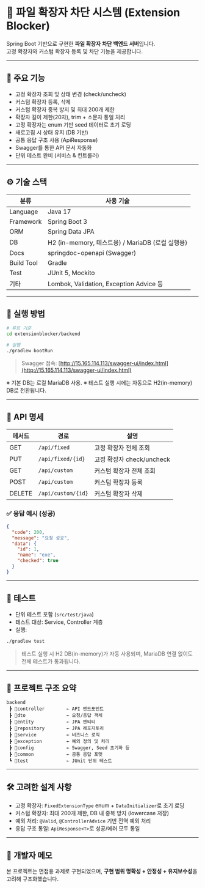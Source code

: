 
# 🔐 파일 확장자 차단 시스템 (Extension Blocker)

Spring Boot 기반으로 구현한 **파일 확장자 차단 백엔드 서버**입니다.  
고정 확장자와 커스텀 확장자 등록 및 차단 기능을 제공합니다.

---

## 🧩 주요 기능

- 고정 확장자 조회 및 상태 변경 (check/uncheck)
- 커스텀 확장자 등록, 삭제
- 커스텀 확장자 중복 방지 및 최대 200개 제한
- 확장자 길이 제한(20자), trim + 소문자 통일 처리
- 고정 확장자는 enum 기반 seed 데이터로 초기 로딩
- 새로고침 시 상태 유지 (DB 기반)
- 공통 응답 구조 사용 (ApiResponse)
- Swagger를 통한 API 문서 자동화
- 단위 테스트 완비 (서비스 & 컨트롤러)

---

## ⚙️ 기술 스택

| 분류 | 사용 기술 |
|------|-----------|
| Language | Java 17 |
| Framework | Spring Boot 3 |
| ORM | Spring Data JPA |
| DB | H2 (in-memory, 테스트용) / MariaDB (로컬 실행용) |
| Docs | springdoc-openapi (Swagger) |
| Build Tool | Gradle |
| Test | JUnit 5, Mockito |
| 기타 | Lombok, Validation, Exception Advice 등 |

---

## 🚀 실행 방법

```bash
# 루트 기준
cd extensionblocker/backend

# 실행
./gradlew bootRun
````

> Swagger 접속: [http://15.165.114.113/swagger-ui/index.html](http://15.165.114.113/swagger-ui/index.html)

※ 기본 DB는 로컬 MariaDB 사용.
※ 테스트 실행 시에는 자동으로 H2(in-memory) DB로 전환됩니다.

---

## 📌 API 명세

| 메서드    | 경로                 | 설명                   |
| ------ | ------------------ | -------------------- |
| GET    | `/api/fixed`       | 고정 확장자 전체 조회         |
| PUT    | `/api/fixed/{id}`  | 고정 확장자 check/uncheck |
| GET    | `/api/custom`      | 커스텀 확장자 전체 조회        |
| POST   | `/api/custom`      | 커스텀 확장자 등록           |
| DELETE | `/api/custom/{id}` | 커스텀 확장자 삭제           |

### ✅ 응답 예시 (성공)

```json
{
  "code": 200,
  "message": "요청 성공",
  "data": {
    "id": 1,
    "name": "exe",
    "checked": true
  }
}
```

---

## 🧪 테스트

* 단위 테스트 포함 (`src/test/java`)
* 테스트 대상: Service, Controller 계층
* 실행:

```bash
./gradlew test
```

> 테스트 실행 시 H2 DB(in-memory)가 자동 사용되며,
> MariaDB 연결 없이도 전체 테스트가 통과됩니다.

---

## 📂 프로젝트 구조 요약

```
backend
 ┣ 📂controller        ← API 엔드포인트
 ┣ 📂dto               ← 요청/응답 객체
 ┣ 📂entity            ← JPA 엔티티
 ┣ 📂repository        ← JPA 레포지토리
 ┣ 📂service           ← 비즈니스 로직
 ┣ 📂exception         ← 예외 정의 및 처리
 ┣ 📂config            ← Swagger, Seed 초기화 등
 ┣ 📂common            ← 공통 응답 포맷
 ┗ 📂test              ← JUnit 단위 테스트
```

---

## 🛠 고려한 설계 사항

* 고정 확장자: `FixedExtensionType` enum + `DataInitializer`로 초기 로딩
* 커스텀 확장자: 최대 200개 제한, DB 내 중복 방지 (lowercase 저장)
* 예외 처리: `@Valid`, `@ControllerAdvice` 기반 전역 예외 처리
* 응답 구조 통일: `ApiResponse<T>`로 성공/에러 모두 통일

---

## 👤 개발자 메모

본 프로젝트는 면접용 과제로 구현되었으며,
**구현 범위 명확성 + 안정성 + 유지보수성**을 고려해 구조화했습니다.
